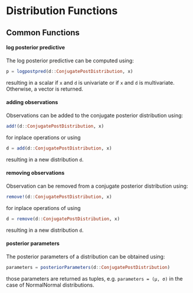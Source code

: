 # Distribution Functions

## Common Functions

#### log posterior predictive
The log posterior predictive can be computed using:

```julia
p = logpostpred(d::ConjugatePostDistribution, x)
```
resulting in a scalar if `x` and `d` is univariate or if `x` and `d` is multivariate. Otherwise, a vector is returned.

#### adding observations
Observations can be added to the conjugate posterior distribution using:

```julia
add!(d::ConjugatePostDistribution, x)
```

for inplace operations or using 

```julia
d = add(d::ConjugatePostDistribution, x)
```
resulting in a new distribution `d`.

#### removing observations
Observation can be removed from a conjugate posterior distribution using:

```julia
remove!(d::ConjugatePostDistribution, x)
```

for inplace operations of using

```julia
d = remove(d::ConjugatePostDistribution, x)
```
resulting in a new distribution `d`.

#### posterior parameters
The posterior parameters of a distribution can be obtained using:

```julia
parameters = posteriorParameters(d::ConjugatePostDistribution)
```
those parameters are returned as tuples, e.g. `parameters = (μ, σ)` in the case of NormalNormal distributions.
